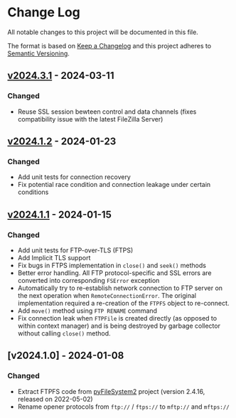 # Change Log

All notable changes to this project will be documented in this file.

The format is based on [Keep a Changelog](http://keepachangelog.com/)
and this project adheres to [Semantic Versioning](http://semver.org/).

## [v2024.3.1] - 2024-03-11

[v2024.3.1]: https://github.com/miarec/miarec_ftpfs/compare/v2024.1.2...v2024.3.1

### Changed

- Reuse SSL session bewteen control and data channels (fixes compatibility issue with the latest FileZilla Server)


## [v2024.1.2] - 2024-01-23

[v2024.1.2]: https://github.com/miarec/miarec_ftpfs/compare/v2024.1.1...v2024.1.2

### Changed

- Add unit tests for connection recovery
- Fix potential race condition and connection leakage under certain conditions

## [v2024.1.1] - 2024-01-15

[v2024.1.1]: https://github.com/miarec/miarec_ftpfs/compare/v2024.1.0...v2024.1.1

### Changed

- Add unit tests for FTP-over-TLS (FTPS)
- Add Implicit TLS support
- Fix bugs in FTPS implementation in `close()` and `seek()` methods
- Better error handling. All FTP protocol-specific and SSL errors are converted into corresponding `FSError` exception
- Automatically try to re-establish network connection to FTP server on the next operation when `RemoteConnectionError`. The original implementation required a re-creation of the `FTPFS` object to re-connect.
- Add `move()` method using `FTP RENAME` command
- Fix connection leak when `FTPFile` is created directly (as opposed to within context manager) and is being destroyed by garbage collector without calling `close()` method.


## [v2024.1.0] - 2024-01-08

### Changed

- Extract FTPFS code from [pyFileSystem2](https://github.com/PyFilesystem/pyfilesystem2) project (version 2.4.16, released on 2022-05-02)
- Rename opener protocols from `ftp://` / `ftps://` to `mftp://` and `mftps://`
